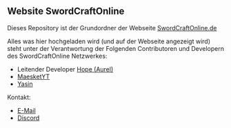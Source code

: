 ## Website SwordCraftOnline

Dieses Repository ist der Grundordner der Webseite [SwordCraftOnline.de](https://swordcraftonline.de)

Alles was hier hochgeladen wird (und auf der Webseite angezeigt wird) steht unter der Verantwortung der Folgenden Contributoren und Developern des SwordCraftOnline Netzwerkes:
 - Leitender Developer [Hope (Aurel)](https://github.com/orgs/SwordCraftOnline-Netzwerk/people/Hopefuls)
 - [MaesketYT](https://github.com/MaesketYT)
 - [Yasin](https://github.com/orgs/SwordCraftOnline-Netzwerk/people/yasinTheDeveloper)


Kontakt: 
 - [E-Mail](mailto:aurelb@lesshope.eu)
 - [Discord](https://discord.swordcraftonline.de)

